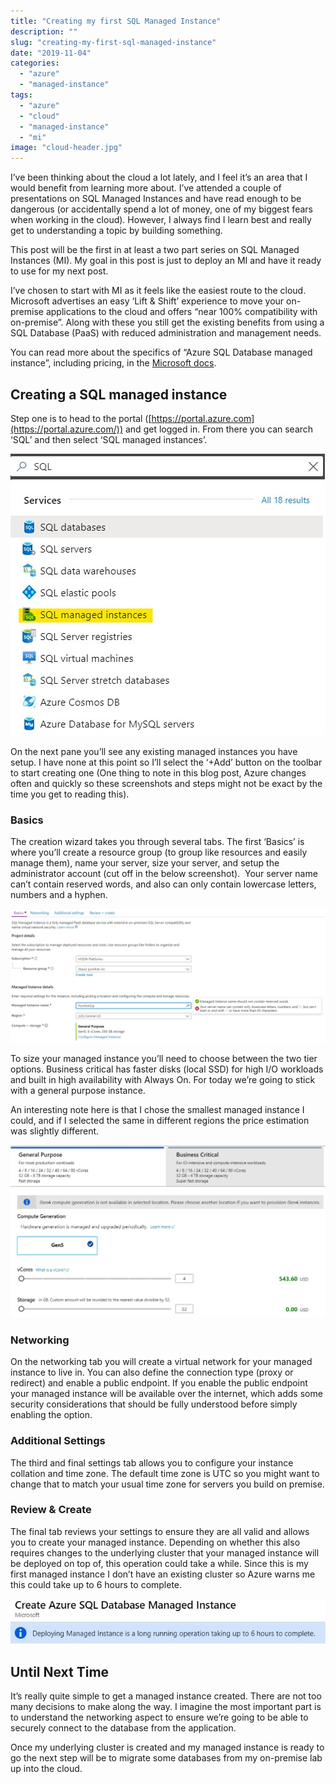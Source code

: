 ```yaml
---
title: "Creating my first SQL Managed Instance"
description: ""
slug: "creating-my-first-sql-managed-instance"
date: "2019-11-04"
categories:
  - "azure"
  - "managed-instance"
tags:
  - "azure"
  - "cloud"
  - "managed-instance"
  - "mi"
image: "cloud-header.jpg"
---
```


I’ve been thinking about the cloud a lot lately, and I feel it’s an area that I would benefit from learning more about. I’ve attended a couple of presentations on SQL Managed Instances and have read enough to be dangerous (or accidentally spend a lot of money, one of my biggest fears when working in the cloud). However, I always find I learn best and really get to understanding a topic by building something.

This post will be the first in at least a two part series on SQL Managed Instances (MI). My goal in this post is just to deploy an MI and have it ready to use for my next post.

I’ve chosen to start with MI as it feels like the easiest route to the cloud. Microsoft advertises an easy ‘Lift & Shift’ experience to move your on-premise applications to the cloud and offers “near 100% compatibility with on-premise”. Along with these you still get the existing benefits from using a SQL Database (PaaS) with reduced administration and management needs.

You can read more about the specifics of “Azure SQL Database managed instance”, including pricing, in the [Microsoft docs](https://docs.microsoft.com/en-us/azure/sql-database/sql-database-managed-instance).

## Creating a SQL managed instance

Step one is to head to the portal ([https://portal.azure.com](https://portal.azure.com/)) and get logged in. From there you can search ‘SQL’ and then select ‘SQL managed instances’.

![Finding SQL Managed Instances in the portal](SQLMI_Create.jpg)

On the next pane you’ll see any existing managed instances you have setup. I have none at this point so I’ll select the ‘+Add’ button on the toolbar to start creating one (One thing to note in this blog post, Azure changes often and quickly so these screenshots and steps might not be exact by the time you get to reading this).

### Basics

The creation wizard takes you through several tabs. The first ‘Basics’ is where you’ll create a resource group (to group like resources and easily manage them), name your server, size your server, and setup the administrator account (cut off in the below screenshot).  Your server name can’t contain reserved words, and also can only contain lowercase letters, numbers and a hyphen.

![Basics for SQL MI setup](create.jpg)

To size your managed instance you’ll need to choose between the two tier options. Business critical has faster disks (local SSD) for high I/O workloads and built in high availability with Always On. For today we’re going to stick with a general purpose instance.

An interesting note here is that I chose the smallest managed instance I could, and if I selected the same in different regions the price estimation was slightly different.

![Sizing the managed instance](sizing.jpg)

### Networking

On the networking tab you will create a virtual network for your managed instance to live in. You can also define the connection type (proxy or redirect) and enable a public endpoint. If you enable the public endpoint your managed instance will be available over the internet, which adds some security considerations that should be fully understood before simply enabling the option.

### Additional Settings

The third and final settings tab allows you to configure your instance collation and time zone. The default time zone is UTC so you might want to change that to match your usual time zone for servers you build on premise.

### Review & Create

The final tab reviews your settings to ensure they are all valid and allows you to create your managed instance. Depending on whether this also requires changes to the underlying cluster that your managed instance will be deployed on top of, this operation could take a while. Since this is my first managed instance I don’t have an existing cluster so Azure warns me this could take up to 6 hours to complete.

![It might take a while to create...](hourstocomplete.jpg)

## Until Next Time

It’s really quite simple to get a managed instance created. There are not too many decisions to make along the way. I imagine the most important part is to understand the networking aspect to ensure we’re going to be able to securely connect to the database from the application.

Once my underlying cluster is created and my managed instance is ready to go the next step will be to migrate some databases from my on-premise lab up into the cloud.
